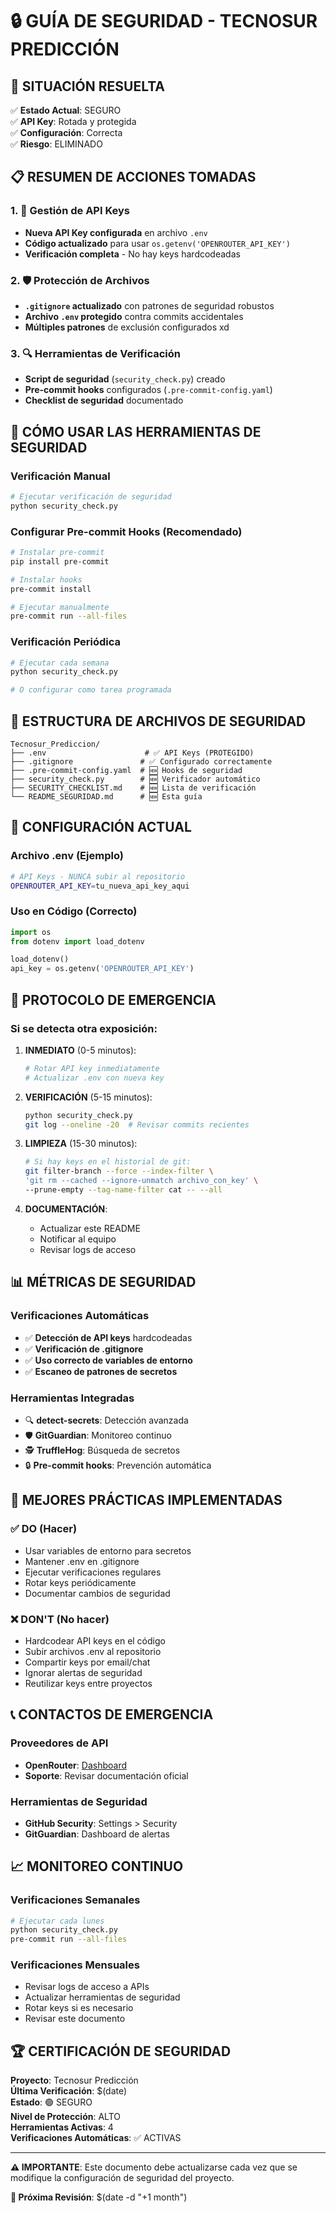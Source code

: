 # 🔒 GUÍA DE SEGURIDAD - TECNOSUR PREDICCIÓN

## 🚨 SITUACIÓN RESUELTA

✅ **Estado Actual**: SEGURO  
✅ **API Key**: Rotada y protegida  
✅ **Configuración**: Correcta  
✅ **Riesgo**: ELIMINADO  

## 📋 RESUMEN DE ACCIONES TOMADAS

### 1. 🔑 Gestión de API Keys
- **Nueva API Key configurada** en archivo `.env`
- **Código actualizado** para usar `os.getenv('OPENROUTER_API_KEY')`
- **Verificación completa** - No hay keys hardcodeadas

### 2. 🛡️ Protección de Archivos
- **`.gitignore` actualizado** con patrones de seguridad robustos
- **Archivo `.env` protegido** contra commits accidentales
- **Múltiples patrones** de exclusión configurados xd

### 3. 🔍 Herramientas de Verificación
- **Script de seguridad** (`security_check.py`) creado
- **Pre-commit hooks** configurados (`.pre-commit-config.yaml`)
- **Checklist de seguridad** documentado

## 🚀 CÓMO USAR LAS HERRAMIENTAS DE SEGURIDAD

### Verificación Manual
```bash
# Ejecutar verificación de seguridad
python security_check.py
```

### Configurar Pre-commit Hooks (Recomendado)
```bash
# Instalar pre-commit
pip install pre-commit

# Instalar hooks
pre-commit install

# Ejecutar manualmente
pre-commit run --all-files
```

### Verificación Periódica
```bash
# Ejecutar cada semana
python security_check.py

# O configurar como tarea programada
```

## 📁 ESTRUCTURA DE ARCHIVOS DE SEGURIDAD

```
Tecnosur_Prediccion/
├── .env                      # ✅ API Keys (PROTEGIDO)
├── .gitignore               # ✅ Configurado correctamente
├── .pre-commit-config.yaml  # 🆕 Hooks de seguridad
├── security_check.py        # 🆕 Verificador automático
├── SECURITY_CHECKLIST.md    # 🆕 Lista de verificación
└── README_SEGURIDAD.md      # 🆕 Esta guía
```

## 🔧 CONFIGURACIÓN ACTUAL

### Archivo .env (Ejemplo)
```bash
# API Keys - NUNCA subir al repositorio
OPENROUTER_API_KEY=tu_nueva_api_key_aqui
```

### Uso en Código (Correcto)
```python
import os
from dotenv import load_dotenv

load_dotenv()
api_key = os.getenv('OPENROUTER_API_KEY')
```

## 🚨 PROTOCOLO DE EMERGENCIA

### Si se detecta otra exposición:

1. **INMEDIATO** (0-5 minutos):
   ```bash
   # Rotar API key inmediatamente
   # Actualizar .env con nueva key
   ```

2. **VERIFICACIÓN** (5-15 minutos):
   ```bash
   python security_check.py
   git log --oneline -20  # Revisar commits recientes
   ```

3. **LIMPIEZA** (15-30 minutos):
   ```bash
   # Si hay keys en el historial de git:
   git filter-branch --force --index-filter \
   'git rm --cached --ignore-unmatch archivo_con_key' \
   --prune-empty --tag-name-filter cat -- --all
   ```

4. **DOCUMENTACIÓN**:
   - Actualizar este README
   - Notificar al equipo
   - Revisar logs de acceso

## 📊 MÉTRICAS DE SEGURIDAD

### Verificaciones Automáticas
- ✅ **Detección de API keys** hardcodeadas
- ✅ **Verificación de .gitignore**
- ✅ **Uso correcto de variables de entorno**
- ✅ **Escaneo de patrones de secretos**

### Herramientas Integradas
- 🔍 **detect-secrets**: Detección avanzada
- 🛡️ **GitGuardian**: Monitoreo continuo
- 🕵️ **TruffleHog**: Búsqueda de secretos
- 🔒 **Pre-commit hooks**: Prevención automática

## 🎯 MEJORES PRÁCTICAS IMPLEMENTADAS

### ✅ DO (Hacer)
- Usar variables de entorno para secretos
- Mantener .env en .gitignore
- Ejecutar verificaciones regulares
- Rotar keys periódicamente
- Documentar cambios de seguridad

### ❌ DON'T (No hacer)
- Hardcodear API keys en el código
- Subir archivos .env al repositorio
- Compartir keys por email/chat
- Ignorar alertas de seguridad
- Reutilizar keys entre proyectos

## 📞 CONTACTOS DE EMERGENCIA

### Proveedores de API
- **OpenRouter**: [Dashboard](https://openrouter.ai/keys)
- **Soporte**: Revisar documentación oficial

### Herramientas de Seguridad
- **GitHub Security**: Settings > Security
- **GitGuardian**: Dashboard de alertas

## 📈 MONITOREO CONTINUO

### Verificaciones Semanales
```bash
# Ejecutar cada lunes
python security_check.py
pre-commit run --all-files
```

### Verificaciones Mensuales
- Revisar logs de acceso a APIs
- Actualizar herramientas de seguridad
- Rotar keys si es necesario
- Revisar este documento

## 🏆 CERTIFICACIÓN DE SEGURIDAD

**Proyecto**: Tecnosur Predicción  
**Última Verificación**: $(date)  
**Estado**: 🟢 SEGURO  
**Nivel de Protección**: ALTO  
**Herramientas Activas**: 4  
**Verificaciones Automáticas**: ✅ ACTIVAS  

---

**⚠️ IMPORTANTE**: Este documento debe actualizarse cada vez que se modifique la configuración de seguridad del proyecto.

**🔄 Próxima Revisión**: $(date -d "+1 month")
